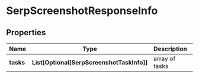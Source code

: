 # SerpScreenshotResponseInfo


## Properties

| Name | Type | Description | Notes |
|------------ | ------------- | ------------- | -------------|
**tasks** | **List[Optional[SerpScreenshotTaskInfo]]** | array of tasks |[optional]|